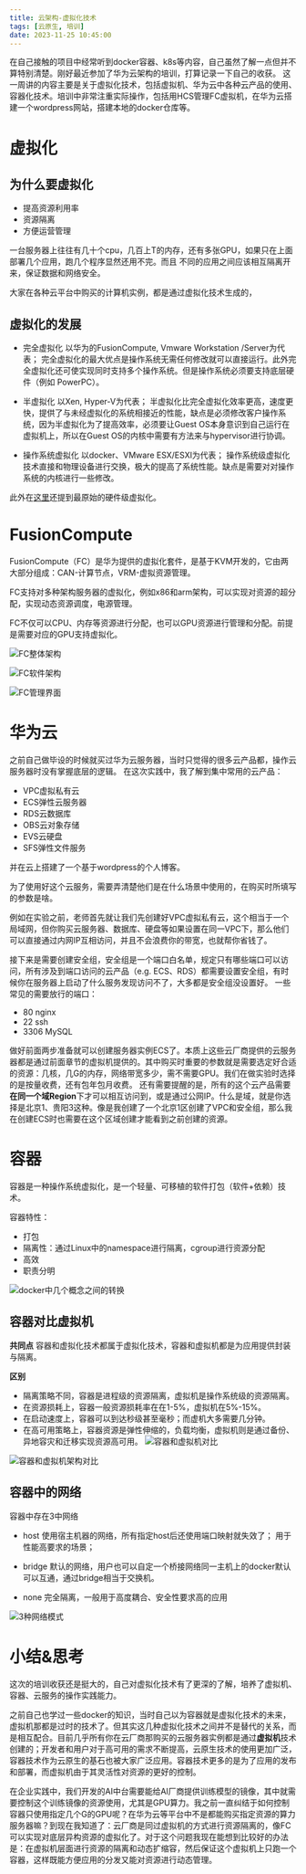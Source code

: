 ```yaml
---
title: 云架构-虚拟化技术
tags: [云原生, 培训]
date: 2023-11-25 10:45:00
---
```


在自己接触的项目中经常听到docker容器、k8s等内容，自己虽然了解一点但并不算特别清楚。刚好最近参加了华为云架构的培训，打算记录一下自己的收获。
这一周讲的内容主要是关于虚拟化技术，包括虚拟机、华为云中各种云产品的使用、容器化技术。培训中非常注重实际操作，包括用HCS管理FC虚拟机，在华为云搭建一个wordpress网站，搭建本地的docker仓库等。

# 虚拟化
## 为什么要虚拟化

- 提高资源利用率
- 资源隔离
- 方便运营管理

一台服务器上往往有几十个cpu，几百上T的内存，还有多张GPU，如果只在上面部署几个应用，跑几个程序显然还用不完。而且
不同的应用之间应该相互隔离开来，保证数据和网络安全。

大家在各种云平台中购买的计算机实例，都是通过虚拟化技术生成的，

## 虚拟化的发展

- 完全虚拟化
  以华为的FusionCompute, Vmware Workstation /Server为代表；
  完全虚拟化的最大优点是操作系统无需任何修改就可以直接运行。此外完全虚拟化还可使实现同时支持多个操作系统。但是操作系统必须要支持底层硬件（例如 PowerPC）。

- 半虚拟化
  以Xen, Hyper-V为代表；
  半虚拟化比完全虚拟化效率更高，速度更快，提供了与未经虚拟化的系统相接近的性能，缺点是必须修改客户操作系统，因为半虚拟化为了提高效率，必须要让Guest OS本身意识到自己运行在虚拟机上，所以在Guest OS的内核中需要有方法来与hypervisor进行协调。

- 操作系统虚拟化
  以docker、VMware ESX/ESXI为代表；
  操作系统级虚拟化技术直接和物理设备进行交换，极大的提高了系统性能。缺点是需要对对操作系统的内核进行一些修改。


此外在[这里](https://cloud.tencent.com/developer/article/1382959)还提到最原始的硬件级虚拟化。


# FusionCompute
FusionCompute（FC）是华为提供的虚拟化套件，是基于KVM开发的，它由两大部分组成：CAN-计算节点，VRM-虚拟资源管理。

FC支持对多种架构服务器的虚拟化，例如x86和arm架构，可以实现对资源的超分配，实现动态资源调度，电源管理。

FC不仅可以CPU、内存等资源进行分配，也可以GPU资源进行管理和分配。前提是需要对应的GPU支持虚拟化。

![FC整体架构](https://raw.githubusercontent.com/Chris-Tang6/PicGo-Hub/master/blog/20231124232909.png)

![FC软件架构](https://raw.githubusercontent.com/Chris-Tang6/PicGo-Hub/master/blog/20231124233118.png)

![FC管理界面](https://raw.githubusercontent.com/Chris-Tang6/PicGo-Hub/master/blog/20231124233535.png)

# 华为云
之前自己做毕设的时候就买过华为云服务器，当时只觉得的很多云产品都，操作云服务器时没有掌握底层的逻辑。
在这次实践中，我了解到集中常用的云产品：
- VPC虚拟私有云
- ECS弹性云服务器
- RDS云数据库
- OBS云对象存储
- EVS云硬盘
- SFS弹性文件服务

并在云上搭建了一个基于wordpress的个人博客。

为了使用好这个云服务，需要弄清楚他们是在什么场景中使用的，在购买时所填写的参数是啥。

例如在实验之前，老师首先就让我们先创建好VPC虚拟私有云，这个相当于一个局域网，但你购买云服务器、数据库、硬盘等如果设置在同一VPC下，那么他们可以直接通过内网IP互相访问，并且不会浪费你的带宽，也就帮你省钱了。

接下来是需要创建安全组，安全组是一个端口白名单，规定只有哪些端口可以访问，所有涉及到端口访问的云产品（e.g. ECS、RDS）都需要设置安全组，有时候你在服务器上启动了什么服务发现访问不了，大多都是安全组没设置好。
一些常见的需要放行的端口：
- 80 nginx
- 22 ssh
- 3306 MySQL
  
做好前面两步准备就可以创建服务器实例ECS了。本质上这些云厂商提供的云服务器都是通过前面章节的虚拟机提供的。其中购买时重要的参数就是需要选定好合适的资源：几核，几G的内存，网络带宽多少，需不需要GPU。我们在做实验时选择的是按量收费，还有包年包月收费。
还有需要提醒的是，所有的这个云产品需要**在同一个域Region**下才可以相互访问到，或是通过公网IP。什么是域，就是你选择是北京1、贵阳3这种。像是我创建了一个北京1区创建了VPC和安全组，那么我在创建ECS时也需要在这个区域创建才能看到之前创建的资源。

# 容器
容器是一种操作系统虚拟化，是一个轻量、可移植的软件打包（软件+依赖）技术。

容器特性：
- 打包
- 隔离性：通过Linux中的namespace进行隔离，cgroup进行资源分配
- 高效
- 职责分明

![docker中几个概念之间的转换](https://raw.githubusercontent.com/Chris-Tang6/PicGo-Hub/master/blog/20231125000129.png)

## 容器对比虚拟机

**共同点**
容器和虚拟化技术都属于虚拟化技术，容器和虚拟机都是为应用提供封装与隔离。

**区别**
-	隔离策略不同，容器是进程级的资源隔离，虚拟机是操作系统级的资源隔离。
-	在资源损耗上，容器一般资源损耗率在在1-5%，虚拟机在5%-15%。
-	在启动速度上，容器可以到达秒级甚至毫秒；而虚机大多需要几分钟。
-	在高可用策略上，容器资源是弹性伸缩的，负载均衡，虚拟机则是通过备份、异地容灾和迁移实现资源高可用。
![容器和虚拟机对比](https://raw.githubusercontent.com/Chris-Tang6/PicGo-Hub/master/blog/20231124235454.png)

![容器和虚拟机架构对比](https://raw.githubusercontent.com/Chris-Tang6/PicGo-Hub/master/blog/20231124235441.png)

## 容器中的网络

容器中存在3中网络
- host
  使用宿主机器的网络，所有指定host后还使用端口映射就失效了；
  用于性能高要求的场景；

- bridge
  默认的网络，用户也可以自定一个桥接网络同一主机上的docker默认可以互通，通过bridge相当于交换机。

- none
  完全隔离，一般用于高度耦合、安全性要求高的应用

![3种网络模式](https://raw.githubusercontent.com/Chris-Tang6/PicGo-Hub/master/blog/20231124235744.png)

# 小结&思考
这次的培训收获还是挺大的，自己对虚拟化技术有了更深的了解，培养了虚拟机、容器、云服务的操作实践能力。

之前自己也学过一些docker的知识，当时自己以为容器就是虚拟化技术的未来，虚拟机那都是过时的技术了。但其实这几种虚拟化技术之间并不是替代的关系，而是相互配合。目前几乎所有你在云厂商那购买的云服务器实例都是通过**虚拟机**技术创建的；开发者和用户对于高可用的需求不断提高，云原生技术的使用更加广泛，容器技术作为云原生的基石也被大家广泛应用。容器技术更多的是为了应用的发布和部署，而虚拟机由于其灵活性对资源的更好的控制。

在企业实践中，我们开发的AI中台需要能给AI厂商提供训练模型的镜像，其中就需要控制这个训练镜像的资源使用，尤其是GPU算力。我之前一直纠结于如何控制容器只使用指定几个G的GPU呢？在华为云等平台中不是都能购买指定资源的算力服务器嘛？到现在我知道了：云厂商是同过虚拟机的方式进行资源隔离的，像FC可以实现对底层异构资源的虚拟化了。对于这个问题我现在能想到比较好的办法是：在虚拟机层面进行资源的隔离和动态扩缩容，然后保证这个虚拟机上只跑一个容器，这样既能方便应用的分发又能对资源进行动态管理。
